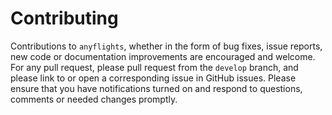 # Contributing

Contributions to `anyflights`, whether in the form of bug fixes, issue reports, 
new code or documentation improvements are encouraged and welcome. For any pull 
request, please pull request from the `develop` branch, and please link to or 
open a corresponding issue in GitHub issues. Please ensure that you have 
notifications turned on and respond to questions, comments or needed changes 
promptly.